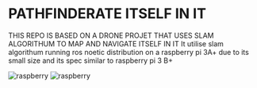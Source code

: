 # PATHFINDERATE ITSELF IN IT
THIS REPO IS BASED ON A DRONE PROJET THAT USES SLAM ALGORITHUM TO MAP AND NAVIGATE ITSELF IN IT
It utilise slam algorithum running ros noetic distribution on a raspberry pi 3A+ due to its small size and its spec similar to raspberry pi 3 B+ 

![raspberry](https://github.com/user-attachments/assets/0f15ca7b-f831-47a2-9168-430ff81eeb69)
![raspberry](https://github.com/user-attachments/assets/e5fc0464-bca4-47a7-adb2-6f0b75417f8f)
